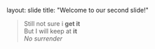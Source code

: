 layout: slide
title: "Welcome to our second slide!"
>Still not sure i **get it** \
>But I will keep at **it** \
*No surrender* 

